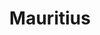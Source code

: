 ---
title: "Mauritius"
introtext: ""
introimage: "https://lh3.googleusercontent.com/lr0fsm2AQvmD7hPbnNN704fH0G7wnDTzjYIUQJ6Jui7ZU8n9Wu1DYLSlReCOAbSLxLY6iqgiIhMCmkK71LQZacnnxxBGG9g7qa1eMguKBDlTTUZtlONFaW0e3SdE2QaHvqc6m-FO=w2400"
surface: "2040"
inhabitants: "1265000"
rate: "0,025"
valuta: "roepie"
---